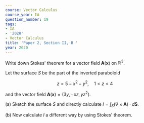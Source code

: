 ```yaml
---
course: Vector Calculus
course_year: IA
question_number: 19
tags:
- IA
- '2020'
- Vector Calculus
title: 'Paper 2, Section II, B '
year: 2020
---
```




Write down Stokes' theorem for a vector field $\mathbf{A}(\mathbf{x})$ on $\mathbb{R}^{3}$.

Let the surface $S$ be the part of the inverted paraboloid

$$z=5-x^{2}-y^{2}, \quad 1<z<4$$

and the vector field $\mathbf{A}(\mathbf{x})=\left(3 y,-x z, y z^{2}\right)$.

(a) Sketch the surface $S$ and directly calculate $I=\int_{S}(\nabla \times \mathbf{A}) \cdot d \mathbf{S}$.

(b) Now calculate $I$ a different way by using Stokes' theorem.